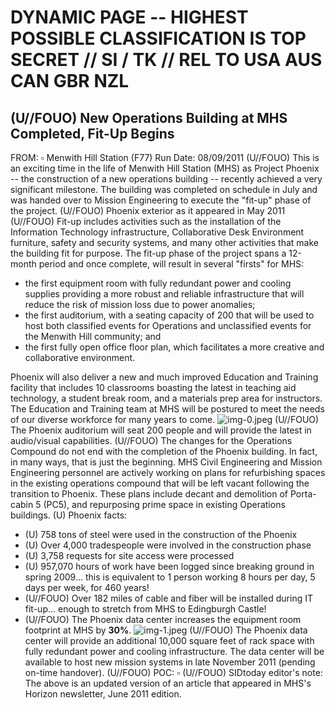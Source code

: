 # DYNAMIC PAGE -- HIGHEST POSSIBLE CLASSIFICATION IS TOP SECRET // SI / TK // REL TO USA AUS CAN GBR NZL 

## (U//FOUO) New Operations Building at MHS Completed, Fit-Up Begins

FROM: $\square$
Menwith Hill Station (F77)
Run Date: 08/09/2011
(U//FOUO) This is an exciting time in the life of Menwith Hill Station (MHS) as Project Phoenix -- the construction of a new operations building -- recently achieved a very significant milestone. The building was completed on schedule in July and was handed over to Mission Engineering to execute the "fit-up" phase of the project.
(U//FOUO) Phoenix exterior as it appeared in May 2011
(U//FOUO) Fit-up includes activities such as the installation of the Information Technology infrastructure, Collaborative Desk Environment furniture, safety and security systems, and many other activities that make the building fit for purpose. The fit-up phase of the project spans a 12-month period and once complete, will result in several "firsts" for MHS:

- the first equipment room with fully redundant power and cooling supplies providing a more robust and reliable infrastructure that will reduce the risk of mission loss due to power anomalies;
- the first auditorium, with a seating capacity of 200 that will be used to host both classified events for Operations and unclassified events for the Menwith Hill community; and
- the first fully open office floor plan, which facilitates a more creative and collaborative environment.

Phoenix will also deliver a new and much improved Education and Training facility that includes 10 classrooms boasting the latest in teaching aid technology, a student break room, and a materials prep area for instructors. The Education and Training team at MHS will be postured to meet the needs of our diverse workforce for many years to come.
![img-0.jpeg](img-0.jpeg)
(U//FOUO) The Phoenix auditorium will seat 200 people and will provide the latest in audio/visual capabilities.
(U//FOUO) The changes for the Operations Compound do not end with the completion of the Phoenix building. In fact, in many ways, that is just the beginning. MHS Civil Engineering and Mission Engineering personnel are actively working on plans for refurbishing spaces in the existing operations compound that will be left vacant following the transition to Phoenix. These plans include decant and demolition of Porta-cabin 5 (PC5), and repurposing prime space in existing Operations buildings.
(U) Phoenix facts:

- (U) 758 tons of steel were used in the construction of the Phoenix
- (U) Over 4,000 tradespeople were involved in the construction phase
- (U) 3,758 requests for site access were processed
- (U) 957,070 hours of work have been logged since breaking ground in spring 2009... this is equivalent to 1 person working 8 hours per day, 5 days per week, for 460 years!
- (U//FOUO) Over 182 miles of cable and fiber will be installed during IT fit-up... enough to stretch from MHS to Edingburgh Castle!
- (U//FOUO) The Phoenix data center increases the equipment room footprint at MHS by $\mathbf{3 0 \%}$.
![img-1.jpeg](img-1.jpeg)
(U//FOUO) The Phoenix data center will provide an additional 10,000 square feet of rack space with fully redundant power and cooling infrastructure. The data center will be available to host new mission systems in late November 2011 (pending on-time handover).
(U//FOUO) POC:
$\square$
(U//FOUO) SIDtoday editor's note: The above is an updated version of an article that appeared in MHS's Horizon newsletter, June 2011 edition.
